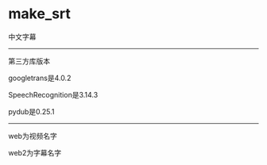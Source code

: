 # make_srt

中文字幕

***

第三方库版本

googletrans是4.0.2

SpeechRecognition是3.14.3

pydub是0.25.1

***

web为视频名字

web2为字幕名字
